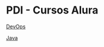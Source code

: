 # PDI - Cursos Alura


<a href="https://github.com/edvansanchoo/PDI/tree/main/Arquitetura_e_Design_de_Projetos_Java">DevOps</a>

<a href="https://github.com/edvansanchoo/PDI/tree/main/DevOps">Java</a>
